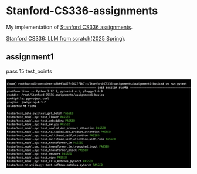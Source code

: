 # Stanford-CS336-assignments
My implementation of [Stanford CS336 assignments](https://github.com/stanford-cs336).

[Stanford CS336: LLM from scratch(2025 Spring)](https://stanford-cs336.github.io/spring2025/index.html#schedule). 

## assignment1
pass 15 test_points

![](./assets/a1_result.png)